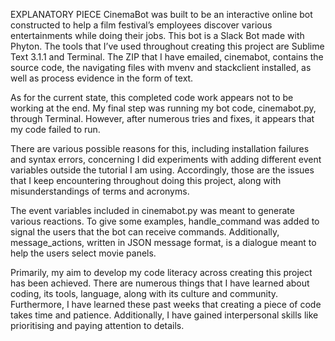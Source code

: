EXPLANATORY PIECE
CinemaBot was built to be an interactive online bot constructed to help a film festival’s employees discover various entertainments while doing their jobs. This bot is a Slack Bot made with Phyton. The tools that I’ve used throughout creating this project are Sublime Text 3.1.1 and Terminal. The ZIP that I have emailed, cinemabot, contains the source code, the navigating files with mvenv and stackclient installed, as well as process evidence in the form of text. 

As for the current state, this completed code work appears not to be working at the end. My final step was running my bot code, cinemabot.py, through Terminal. However, after numerous tries and fixes, it appears that my code failed to run.

There are various possible reasons for this, including installation failures and syntax errors, concerning I did experiments with adding different event variables outside the tutorial I am using. Accordingly, those are the issues that I keep encountering throughout doing this project, along with misunderstandings of terms and acronyms.

The event variables included in cinemabot.py was meant to generate various reactions. To give some examples, handle_command was added to signal the users that the bot can receive commands. Additionally, message_actions, written in JSON message format, is a dialogue meant to help the users select movie panels.

Primarily, my aim to develop my code literacy across creating this project has been achieved. There are numerous things that I have learned about coding, its tools, language, along with its culture and community. Furthermore, I have learned these past weeks that creating a piece of code takes time and patience. Additionally, I have gained interpersonal skills like prioritising and paying attention to details. 
